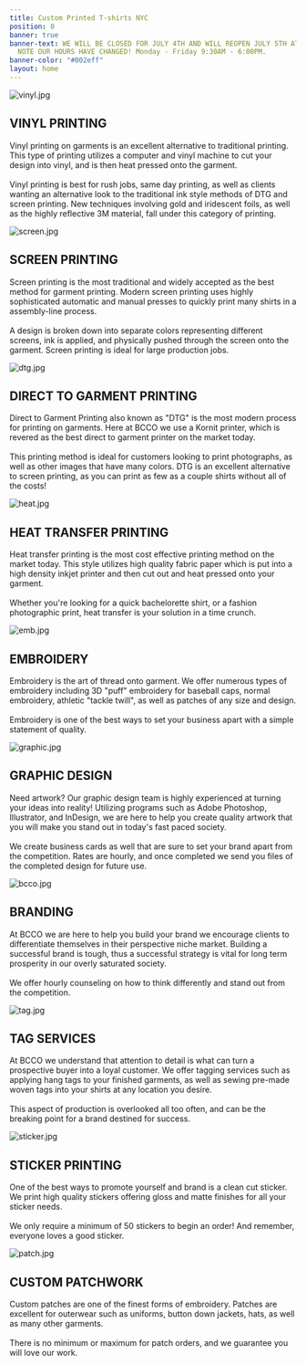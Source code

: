 ```yaml
---
title: Custom Printed T-shirts NYC
position: 0
banner: true
banner-text: WE WILL BE CLOSED FOR JULY 4TH AND WILL REOPEN JULY 5TH AT 9:30AM. PLEASE
  NOTE OUR HOURS HAVE CHANGED! Monday - Friday 9:30AM - 6:00PM.
banner-color: "#002eff"
layout: home
---
```


![vinyl.jpg](/images/services/vinyl.jpg)
<div class="services-text">
<h2>VINYL PRINTING</h2>
Vinyl printing on garments is an excellent alternative to traditional printing. This type of printing utilizes a computer and vinyl machine to cut your design into vinyl, and is then heat pressed onto the garment.
<br><br>
Vinyl printing is best for rush jobs, same day printing, as well as clients wanting an alternative look to the traditional ink style methods of DTG and screen printing. New techniques involving gold and iridescent foils, as well as the highly reflective 3M material, fall under this category of printing.
</div>


![screen.jpg](/images/services/screen.jpg)
<div class="services-text">
<h2>SCREEN PRINTING</h2>
Screen printing is the most traditional and widely accepted as the best method for garment printing. Modern screen printing uses highly sophisticated automatic and manual presses to quickly print many shirts in a assembly-line process.
<br><br>
A design is broken down into separate colors representing different screens, ink is applied, and physically pushed through the screen onto the garment. Screen printing is ideal for large production jobs.
</div>



![dtg.jpg](/images/services/dtg.png)
<div class="services-text">
<h2>DIRECT TO GARMENT PRINTING</h2>
Direct to Garment Printing also known as "DTG" is the most modern process for printing on garments. Here at BCCO we use a Kornit printer, which is revered as the best direct to garment printer on the market today.
<br><br>
This printing method is ideal for customers looking to print photographs, as well as other images that have many colors. DTG is an excellent alternative to screen printing, as you can print as few as a couple shirts without all of the costs!
</div>


![heat.jpg](/images/services/heat.png)
<div class="services-text">
<h2>HEAT TRANSFER PRINTING</h2>
Heat transfer printing is the most cost effective printing method on the market today. This style utilizes high quality fabric paper which is put into a high density inkjet printer and then cut out and heat pressed onto your garment.
<br><br>
Whether you're looking for a quick bachelorette shirt, or a fashion photographic print, heat transfer is your solution in a time crunch.
</div>


![emb.jpg](/images/services/emb.jpg)
<div class="services-text">
<h2>EMBROIDERY</h2>
Embroidery is the art of thread onto garment. We offer numerous types of embroidery including 3D "puff" embroidery for baseball caps, normal embroidery, athletic "tackle twill", as well as patches of any size and design.
<br><br>
Embroidery is one of the best ways to set your business apart with a simple statement of quality.
</div>


![graphic.jpg](/images/services/graphic.jpeg)
<div class="services-text">
<h2>GRAPHIC DESIGN</h2>
Need artwork? Our graphic design team is highly experienced at turning your ideas into reality! Utilizing programs such as Adobe Photoshop, Illustrator, and InDesign, we are here to help you create quality artwork that you will make you stand out in today's fast paced society.
<br><br>
We create business cards as well that are sure to set your brand apart from the competition. Rates are hourly, and once completed we send you files of the completed design for future use.
</div>


![bcco.jpg](/images/services/bcco.jpg)
<div class="services-text">
<h2>BRANDING</h2>
At BCCO we are here to help you build your brand we encourage clients to differentiate themselves in their perspective niche market. Building a successful brand is tough, thus a successful strategy is vital for long term prosperity in our overly saturated society.
<br><br>
We offer hourly counseling on how to think differently and stand out from the competition.
</div>


![tag.jpg](/images/services/tag.jpeg)
<div class="services-text">
<h2>TAG SERVICES</h2>
At BCCO we understand that attention to detail is what can turn a prospective buyer into a loyal customer. We offer tagging services such as applying hang tags to your finished garments, as well as sewing pre-made woven tags into your shirts at any location you desire.
<br><br>
This aspect of production is overlooked all too often, and can be the breaking point for a brand destined for success.
</div>


![sticker.jpg](/images/services/sticker.jpg)
<div class="services-text">
<h2>STICKER PRINTING</h2>
One of the best ways to promote yourself and brand is a clean cut sticker. We print high quality stickers offering gloss and matte finishes for all your sticker needs.
<br><br>
We only require a minimum of 50 stickers to begin an order! And remember, everyone loves a good sticker.
</div>


![patch.jpg](/images/services/patch.jpg)
<div class="services-text">
<h2>CUSTOM PATCHWORK</h2>
Custom patches are one of the finest forms of embroidery. Patches are excellent for outerwear such as uniforms, button down jackets, hats, as well as many other garments.
<br><br>
There is no minimum or maximum for patch orders, and we guarantee you will love our work.
</div>

